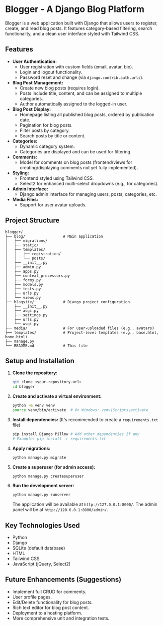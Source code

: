 # Blogger - A Django Blog Platform

Blogger is a web application built with Django that allows users to register, create, and read blog posts. It features category-based filtering, search functionality, and a clean user interface styled with Tailwind CSS.

## Features

*   **User Authentication:**
    *   User registration with custom fields (email, avatar, bio).
    *   Login and logout functionality.
    *   Password reset and change (via `django.contrib.auth.urls`).
*   **Blog Post Management:**
    *   Create new blog posts (requires login).
    *   Posts include title, content, and can be assigned to multiple categories.
    *   Author automatically assigned to the logged-in user.
*   **Blog Post Display:**
    *   Homepage listing all published blog posts, ordered by publication date.
    *   Pagination for blog posts.
    *   Filter posts by category.
    *   Search posts by title or content.
*   **Categories:**
    *   Dynamic category system.
    *   Categories are displayed and can be used for filtering.
*   **Comments:**
    *   Model for comments on blog posts (frontend/views for creating/displaying comments not yet fully implemented).
*   **Styling:**
    *   Frontend styled using Tailwind CSS.
    *   Select2 for enhanced multi-select dropdowns (e.g., for categories).
*   **Admin Interface:**
    *   Django admin interface for managing users, posts, categories, etc.
*   **Media Files:**
    *   Support for user avatar uploads.

## Project Structure

```
blogger/
├── blog/                 # Main application
│   ├── migrations/
│   ├── static/
│   ├── templates/
│   │   ├── registration/
│   │   └── posts/
│   ├── __init__.py
│   ├── admin.py
│   ├── apps.py
│   ├── context_processors.py
│   ├── forms.py
│   ├── models.py
│   ├── tests.py
│   ├── urls.py
│   └── views.py
├── blogsite/             # Django project configuration
│   ├── __init__.py
│   ├── asgi.py
│   ├── settings.py
│   ├── urls.py
│   └── wsgi.py
├── media/                # For user-uploaded files (e.g., avatars)
├── templates/            # Project-level templates (e.g., base.html, home.html)
├── manage.py
└── README.md             # This file
```

## Setup and Installation

1.  **Clone the repository:**
    ```bash
    git clone <your-repository-url>
    cd blogger
    ```

2.  **Create and activate a virtual environment:**
    ```bash
    python -m venv venv
    source venv/bin/activate  # On Windows: venv\Scripts\activate
    ```

3.  **Install dependencies:**
    (It's recommended to create a `requirements.txt` file)
    ```bash
    pip install Django Pillow # Add other dependencies if any
    # Example: pip install -r requirements.txt
    ```

4.  **Apply migrations:**
    ```bash
    python manage.py migrate
    ```

5.  **Create a superuser (for admin access):**
    ```bash
    python manage.py createsuperuser
    ```

6.  **Run the development server:**
    ```bash
    python manage.py runserver
    ```
    The application will be available at `http://127.0.0.1:8000/`. The admin panel will be at `http://120.0.0.1:8000/admin/`.

## Key Technologies Used

*   Python
*   Django
*   SQLite (default database)
*   HTML
*   Tailwind CSS
*   JavaScript (jQuery, Select2)

## Future Enhancements (Suggestions)

*   Implement full CRUD for comments.
*   User profile pages.
*   Edit/Delete functionality for blog posts.
*   Rich text editor for blog post content.
*   Deployment to a hosting platform.
*   More comprehensive unit and integration tests.